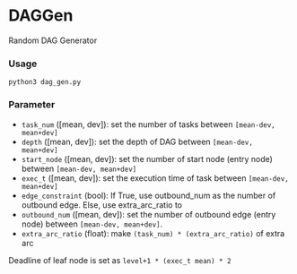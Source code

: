 # DAGGen
Random DAG Generator

### Usage

```
python3 dag_gen.py
```

### Parameter

* `task_num` ([mean, dev]): set the number of tasks between `[mean-dev, mean+dev]`
* `depth` ([mean, dev]): set the depth of DAG between `[mean-dev, mean+dev]`
* `start_node` ([mean, dev]): set the number of start node (entry node) between `[mean-dev, mean+dev]`
* `exec_t` ([mean, dev]): set the execution time of task between `[mean-dev, mean+dev]`
* `edge_constraint` (bool): If True, use outbound_num as the number of outbound edge. Else, use extra_arc_ratio to 
* `outbound_num` ([mean, dev]): set the number of outbound edge (entry node) between `[mean-dev, mean+dev]`.
* `extra_arc_ratio` (float): make `(task_num) * (extra_arc_ratio)` of extra arc

Deadline of leaf node is set as `level+1 * (exec_t mean) * 2`
